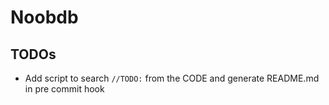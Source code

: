 # Noobdb

## TODOs
- Add script to search `//TODO:` from the CODE and generate README.md in pre commit hook
